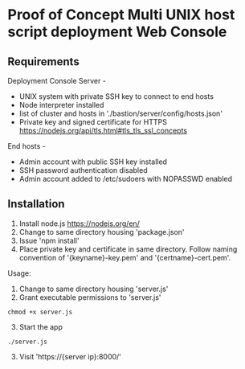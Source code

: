 # Proof of Concept Multi UNIX host script deployment Web Console

## Requirements
Deployment Console Server -
- UNIX system with private SSH key to connect to end hosts
- Node interpreter installed
- list of cluster and hosts in './bastion/server/config/hosts.json'
- Private key and signed certificate for HTTPS https://nodejs.org/api/tls.html#tls_tls_ssl_concepts

End hosts -
- Admin account with public SSH key installed
- SSH password authentication disabled
- Admin account added to /etc/sudoers with NOPASSWD enabled

## Installation
1. Install node.js https://nodejs.org/en/
2. Change to same directory housing 'package.json'
3. Issue 'npm install'
4. Place private key and certificate in same directory.  Follow naming convention of '{keyname}-key.pem' and '{certname}-cert.pem'.

Usage:
1. Change to same directory housing 'server.js'
2. Grant executable permissions to 'server.js'
```
chmod +x server.js
```
3. Start the app
```
./server.js
```
3. Visit 'https://{server ip}:8000/'
